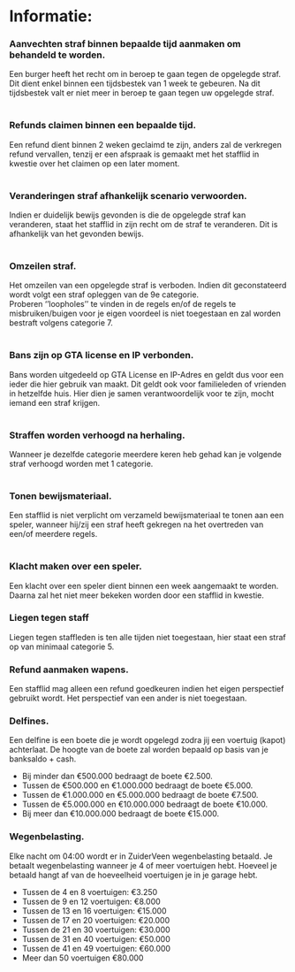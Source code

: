 # **Informatie:**<br>

### **Aanvechten straf binnen bepaalde tijd aanmaken om behandeld te worden.**<br>
Een burger heeft het recht om in beroep te gaan tegen de opgelegde straf. Dit dient enkel binnen een tijdsbestek van 1 week te gebeuren. Na dit tijdsbestek valt er niet meer in beroep te gaan tegen uw opgelegde straf.<br>
</br>

### **Refunds claimen binnen een bepaalde tijd.**<br>
Een refund dient binnen 2 weken geclaimd te zijn, anders zal de verkregen refund vervallen, tenzij er een afspraak is gemaakt met het stafflid in kwestie over het claimen op een later moment.<br>
</br>

### **Veranderingen straf afhankelijk scenario verwoorden.**<br>
Indien er duidelijk bewijs gevonden is die de opgelegde straf kan veranderen, staat het stafflid in zijn recht om de straf te veranderen. Dit is afhankelijk van het gevonden bewijs.<br>
</br>

### **Omzeilen straf.**<br>
Het omzeilen van een opgelegde straf is  verboden. Indien dit geconstateerd wordt volgt een straf opleggen van de 9e categorie.<br>
Proberen ‘’loopholes’’ te vinden in de regels en/of de regels te misbruiken/buigen voor je eigen voordeel is niet toegestaan en zal worden bestraft volgens categorie 7.<br>
</br>

### **Bans zijn op GTA license en IP verbonden.**<br>
Bans worden uitgedeeld op GTA License en IP-Adres en geldt dus voor een ieder die hier gebruik van maakt. Dit geldt ook voor familieleden of vrienden in hetzelfde huis. Hier dien je samen verantwoordelijk voor te zijn, mocht iemand een straf krijgen.<br>
</br>

### **Straffen worden verhoogd na herhaling.**<br>
Wanneer je dezelfde categorie meerdere keren heb gehad kan je volgende straf verhoogd worden met 1 categorie.<br>
</br>

### **Tonen bewijsmateriaal.**<br>
Een stafflid is niet verplicht om verzameld bewijsmateriaal te tonen aan een speler, wanneer hij/zij een straf heeft gekregen na het overtreden van een/of meerdere regels.<br>
</br>

### **Klacht maken over een speler.**<br>
Een klacht over een speler dient binnen een week aangemaakt te worden. Daarna zal het niet meer bekeken worden door een stafflid in kwestie.
</br>

### **Liegen tegen staff** </br>
Liegen tegen staffleden is ten alle tijden niet toegestaan, hier staat een straf op van minimaal categorie 5.</br>

### **Refund aanmaken wapens.**<br>
Een stafflid mag alleen een refund goedkeuren indien het eigen perspectief gebruikt wordt. Het perspectief van een ander is niet toegestaan. </br>

### **Delfines.**<br>
Een delfine is een boete die je wordt opgelegd zodra jij een voertuig (kapot) achterlaat. De hoogte van de boete zal worden bepaald op basis van je banksaldo + cash.</br>
 * Bij minder dan €500.000 bedraagt de boete €2.500.
 * Tussen de €500.000 en €1.000.000 bedraagt de boete €5.000.
 * Tussen de €1.000.000 en €5.000.000 bedraagt de boete €7.500.
 * Tussen de €5.000.000 en €10.000.000 bedraagt de boete €10.000.
 * Bij meer dan €10.000.000 bedraagt de boete €15.000.</br>

### **Wegenbelasting.**<br>
Elke nacht om 04:00  wordt er in ZuiderVeen wegenbelasting betaald. Je betaalt wegenbelasting wanneer je 4 of meer voertuigen hebt. Hoeveel je betaald hangt af van de hoeveelheid voertuigen je in je garage hebt.</br>
 * Tussen de 4 en 8 voertuigen: €3.250
 * Tussen de 9 en 12 voertuigen: €8.000
 * Tussen de 13 en 16 voertuigen: €15.000
 * Tussen de 17 en 20 voertuigen: €20.000
 * Tussen de 21 en 30 voertuigen: €30.000
 * Tussen de 31 en 40 voertuigen: €50.000
 * Tussen de 41 en 49 voertuigen: €60.000
 * Meer dan 50 voertuigen €80.000 
